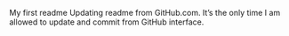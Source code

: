My first readme
Updating readme from GitHub.com. It’s the only time I am allowed to update and commit from GitHub interface.
